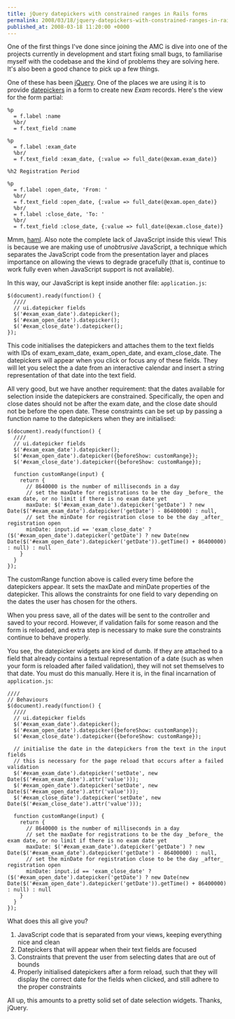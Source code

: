 ```yaml
---
title: jQuery datepickers with constrained ranges in Rails forms
permalink: 2008/03/18/jquery-datepickers-with-constrained-ranges-in-rails-forms
published_at: 2008-03-18 11:20:00 +0000
---
```


One of the first things I've done since joining the AMC is dive into one of the projects currently in development and start fixing small bugs, to familiarise myself with the codebase and the kind of problems they are solving here. It's also been a good chance to pick up a few things.

One of these has been [jQuery](http://jquery.com/). One of the places we are using it is to provide [datepickers](http://docs.jquery.com/UI/Datepicker) in a form to create new _Exam_ records. Here's the view for the form partial:

```
%p
  = f.label :name
  %br/
  = f.text_field :name

%p
  = f.label :exam_date
  %br/
  = f.text_field :exam_date, {:value => full_date(@exam.exam_date)}

%h2 Registration Period

%p
  = f.label :open_date, 'From: '
  %br/
  = f.text_field :open_date, {:value => full_date(@exam.open_date)}
  %br/
  = f.label :close_date, 'To: '
  %br/
  = f.text_field :close_date, {:value => full_date(@exam.close_date)}
```

Mmm, [haml](http://haml.hamptoncatlin.com/). Also note the complete lack of JavaScript inside this view! This is because we are making use of _unobtrusive_ JavaScript, a technique which separates the JavaScript code from the presentation layer and places importance on allowing the views to degrade gracefully (that is, continue to work fully even when JavaScript support is not available).

In this way, our JavaScript is kept inside another file: `application.js`:

```
$(document).ready(function() {
  ////
  // ui.datepicker fields
  $('#exam_exam_date').datepicker();
  $('#exam_open_date').datepicker();
  $('#exam_close_date').datepicker();
});
```

This code initialises the datepickers and attaches them to the text fields with IDs of exam_exam_date, exam_open_date, and exam_close_date. The datepickers will appear when you click or focus any of these fields. They will let you select the a date from an interactive calendar and insert a string representation of that date into the text field.

All very good, but we have another requirement: that the dates available for selection inside the datepickers are constrained. Specifically, the open and close dates should not be after the exam date, and the close date should not be before the open date. These constraints can be set up by passing a function name to the datepickers when they are initialised:

```
$(document).ready(function() {
  ////
  // ui.datepicker fields
  $('#exam_exam_date').datepicker();
  $('#exam_open_date').datepicker({beforeShow: customRange});
  $('#exam_close_date').datepicker({beforeShow: customRange});

  function customRange(input) {
    return {
      // 8640000 is the number of milliseconds in a day
      // set the maxDate for registrations to be the day _before_ the exam date, or no limit if there is no exam date yet
      maxDate: $('#exam_exam_date').datepicker('getDate') ? new Date($('#exam_exam_date').datepicker('getDate') - 86400000) : null,
      // set the minDate for registration close to be the day _after_ registration open
      minDate: input.id == 'exam_close_date' ? ($('#exam_open_date').datepicker('getDate') ? new Date(new Date($('#exam_open_date').datepicker('getDate')).getTime() + 86400000) : null) : null
    }
  }
});
```

The customRange function above is called every time before the datepickers appear. It sets the maxDate and minDate properties of the datepicker. This allows the constraints for one field to vary depending on the dates the user has chosen for the others.

When you press save, all of the dates will be sent to the controller and saved to your record. However, if validation fails for some reason and the form is reloaded, and extra step is necessary to make sure the constraints continue to behave properly.

You see, the datepicker widgets are kind of dumb. If they are attached to a field that already contains a textual representation of a date (such as when your form is reloaded after failed validation), they will not set themselves to that date. You must do this manually. Here it is, in the final incarnation of `application.js`:

```
////
// Behaviours
$(document).ready(function() {
  ////
  // ui.datepicker fields
  $('#exam_exam_date').datepicker();
  $('#exam_open_date').datepicker({beforeShow: customRange});
  $('#exam_close_date').datepicker({beforeShow: customRange});

  // initialise the date in the datepickers from the text in the input fields
  // this is necessary for the page reload that occurs after a failed validation
  $('#exam_exam_date').datepicker('setDate', new Date($('#exam_exam_date').attr('value')));
  $('#exam_open_date').datepicker('setDate', new Date($('#exam_open_date').attr('value')));
  $('#exam_close_date').datepicker('setDate', new Date($('#exam_close_date').attr('value')));

  function customRange(input) {
    return {
      // 8640000 is the number of milliseconds in a day
      // set the maxDate for registrations to be the day _before_ the exam date, or no limit if there is no exam date yet
      maxDate: $('#exam_exam_date').datepicker('getDate') ? new Date($('#exam_exam_date').datepicker('getDate') - 86400000) : null,
      // set the minDate for registration close to be the day _after_ registration open
      minDate: input.id == 'exam_close_date' ? ($('#exam_open_date').datepicker('getDate') ? new Date(new Date($('#exam_open_date').datepicker('getDate')).getTime() + 86400000) : null) : null
    }
  }
});
```

What does this all give you?

1. JavaScript code that is separated from your views, keeping everything nice and clean
2. Datepickers that will appear when their text fields are focused
3. Constraints that prevent the user from selecting dates that are out of bounds
4. Properly initialised datepickers after a form reload, such that they will display the correct date for the fields when clicked, and still adhere to the proper constraints

All up, this amounts to a pretty solid set of date selection widgets. Thanks, jQuery.

